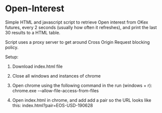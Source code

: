 # Open-Interest

Simple HTML and javascript script to retrieve Open interest from OKex futures, every 2 seconds (usually how often it refreshes), and print the last 30 results to a HTML table. 

Script uses a proxy server to get around Cross Origin Request blocking policy.


Setup:

1) Download index.html file

2) Close all windows and instances of chrome

3) Open chrome using the following command in the run  (windows + r): chrome.exe -–allow-file-access-from-files

4) Open index.html in chrome, and add add a pair so the URL looks like this: index.html?pair=EOS-USD-190628
